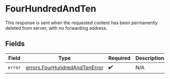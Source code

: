 # FourHundredAndTen

This response is sent when the requested content has been permanently deleted from server, with no forwarding address.


## Fields

| Field                                                                          | Type                                                                           | Required                                                                       | Description                                                                    |
| ------------------------------------------------------------------------------ | ------------------------------------------------------------------------------ | ------------------------------------------------------------------------------ | ------------------------------------------------------------------------------ |
| `error`                                                                        | [errors.FourHundredAndTenError](../../models/errors/fourhundredandtenerror.md) | :heavy_check_mark:                                                             | N/A                                                                            |